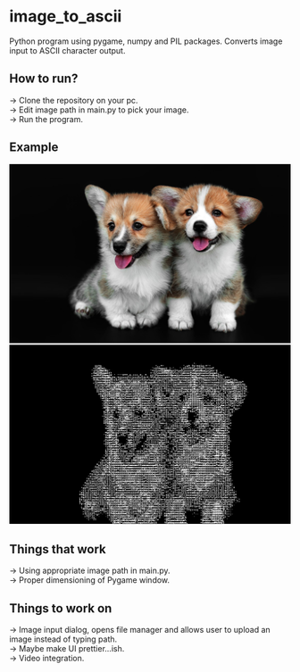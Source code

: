 # image_to_ascii
Python program using pygame, numpy and PIL packages. Converts image input to ASCII character output.

## How to run?
-> Clone the repository on your pc.\
-> Edit image path in main.py to pick your image.\
-> Run the program.

## Example
![Input Image](Assets/testSubject.jpg)\
![Output](Assets/testSubject_output.PNG)

## Things that work
-> Using appropriate image path in main.py.\
-> Proper dimensioning of Pygame window.

## Things to work on
-> Image input dialog, opens file manager and allows user to upload an image instead of typing path.\
-> Maybe make UI prettier...ish.\
-> Video integration.
